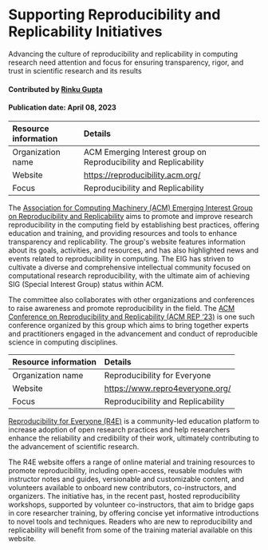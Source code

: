 #  Supporting Reproducibility and Replicability Initiatives
<!-- deck text start --> 
Advancing the culture of reproducibility and replicability in computing research need attention and focus for ensuring transparency, rigor, and trust in scientific research and its results 
<!-- deck text end --> 


#### Contributed by [Rinku Gupta](http://github.com/rinkug)
#### Publication date: April 08, 2023

<!-- body text start --> 
Resource information | Details
:--- | :--- 
Organization name | ACM Emerging Interest group on Reproducibility and Replicability
Website | https://reproducibility.acm.org/ 
Focus | Reproducibility and Replicability 

The [Association for Computing Machinery (ACM) Emerging Interest Group on Reproducibility and Replicability](https://reproducibility.acm.org/) aims to promote and improve research reproducibility in the computing field by establishing best practices, offering education and training, and providing resources and tools to enhance transparency and replicability. The group's website features information about its goals, activities, and resources, and has also highlighted news and events related to reproducibility in computing. The EIG has striven to cultivate a diverse and comprehensive intellectual community focused on computational research reproducibility, with the ultimate aim of achieving SIG (Special Interest Group) status within ACM.

The committee also collaborates with other organizations and conferences to raise awareness and promote reproducibility in the field. The [ACM Conference on Reproducibility and Replicability (ACM REP ‘23)](https://acm-rep.github.io/2023/) is one such conference organized by this group which aims to bring together experts and practitioners engaged in the advancement and conduct of reproducible science in computing disciplines.


Resource information | Details 
:--- | :--- 
Organization name | Reproducibility for Everyone 
Website | https://www.repro4everyone.org/ 
Focus | Reproducibility and Replicability

[Reproducibility for Everyone (R4E)](https://www.repro4everyone.org/)  is a community-led education platform to increase adoption of open research practices and help researchers enhance the reliability and credibility of their work, ultimately contributing to the advancement of scientific research.


The R4E website offers a range of online material and training resources to promote reproducibility, including open-access, reusable modules with instructor notes and guides, versionable and customizable content, and volunteers available to onboard new contributors, co-instructors, and organizers. The initiative has, in the recent past, hosted reproducibility workshops, supported by  volunteer co-instructors, that aim to bridge gaps in core researcher training, by offering concise yet informative introductions to novel tools and techniques. Readers who are new to reproducibility and replicability will benefit from some of the training material available on this website.


<!---
Publish: yes
Topics: Projects and organizations, reproducibility, 
Pinned: no
RSS update: 2023-04-08
--->


